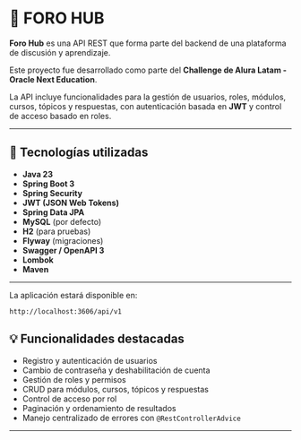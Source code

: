 # 💬 FORO HUB

**Foro Hub** es una API REST que forma parte del backend de una plataforma de discusión y aprendizaje.

Este proyecto fue desarrollado como parte del **Challenge de Alura Latam - Oracle Next Education**.

La API incluye funcionalidades para la gestión de usuarios, roles, módulos, cursos, tópicos y respuestas, con autenticación basada en **JWT** y control de acceso basado en roles.

---

## 🚀 Tecnologías utilizadas

* **Java 23**
* **Spring Boot 3**
* **Spring Security**
* **JWT (JSON Web Tokens)**
* **Spring Data JPA**
* **MySQL** (por defecto)
* **H2** (para pruebas)
* **Flyway** (migraciones)
* **Swagger / OpenAPI 3**
* **Lombok**
* **Maven**

---

La aplicación estará disponible en:

```
http://localhost:3606/api/v1
```


## 💡 Funcionalidades destacadas

* Registro y autenticación de usuarios
* Cambio de contraseña y deshabilitación de cuenta
* Gestión de roles y permisos
* CRUD para módulos, cursos, tópicos y respuestas
* Control de acceso por rol
* Paginación y ordenamiento de resultados
* Manejo centralizado de errores con `@RestControllerAdvice`

---
